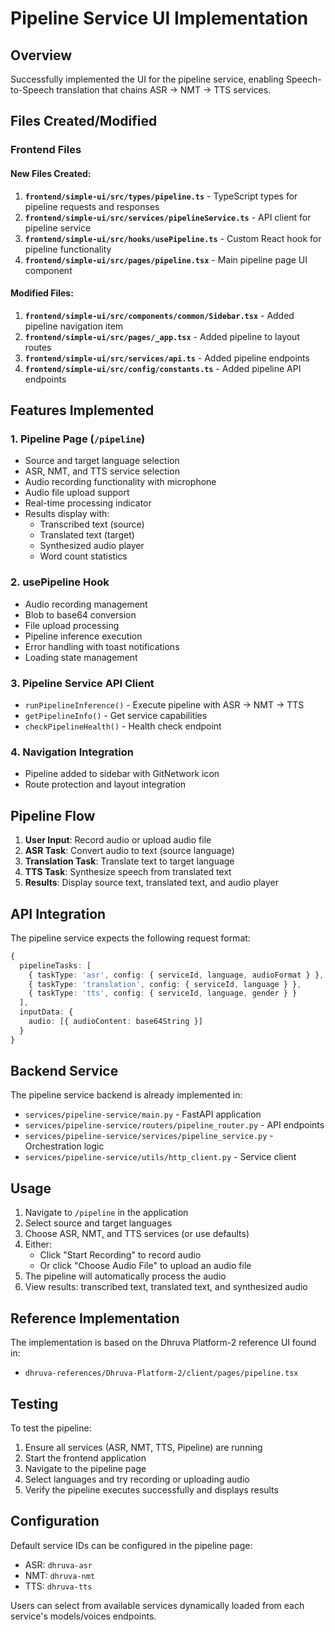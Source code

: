 # Pipeline Service UI Implementation

## Overview
Successfully implemented the UI for the pipeline service, enabling Speech-to-Speech translation that chains ASR → NMT → TTS services.

## Files Created/Modified

### Frontend Files

#### New Files Created:
1. **`frontend/simple-ui/src/types/pipeline.ts`** - TypeScript types for pipeline requests and responses
2. **`frontend/simple-ui/src/services/pipelineService.ts`** - API client for pipeline service
3. **`frontend/simple-ui/src/hooks/usePipeline.ts`** - Custom React hook for pipeline functionality
4. **`frontend/simple-ui/src/pages/pipeline.tsx`** - Main pipeline page UI component

#### Modified Files:
1. **`frontend/simple-ui/src/components/common/Sidebar.tsx`** - Added pipeline navigation item
2. **`frontend/simple-ui/src/pages/_app.tsx`** - Added pipeline to layout routes
3. **`frontend/simple-ui/src/services/api.ts`** - Added pipeline endpoints
4. **`frontend/simple-ui/src/config/constants.ts`** - Added pipeline API endpoints

## Features Implemented

### 1. Pipeline Page (`/pipeline`)
- Source and target language selection
- ASR, NMT, and TTS service selection
- Audio recording functionality with microphone
- Audio file upload support
- Real-time processing indicator
- Results display with:
  - Transcribed text (source)
  - Translated text (target)
  - Synthesized audio player
  - Word count statistics

### 2. usePipeline Hook
- Audio recording management
- Blob to base64 conversion
- File upload processing
- Pipeline inference execution
- Error handling with toast notifications
- Loading state management

### 3. Pipeline Service API Client
- `runPipelineInference()` - Execute pipeline with ASR → NMT → TTS
- `getPipelineInfo()` - Get service capabilities
- `checkPipelineHealth()` - Health check endpoint

### 4. Navigation Integration
- Pipeline added to sidebar with GitNetwork icon
- Route protection and layout integration

## Pipeline Flow

1. **User Input**: Record audio or upload audio file
2. **ASR Task**: Convert audio to text (source language)
3. **Translation Task**: Translate text to target language
4. **TTS Task**: Synthesize speech from translated text
5. **Results**: Display source text, translated text, and audio player

## API Integration

The pipeline service expects the following request format:

```typescript
{
  pipelineTasks: [
    { taskType: 'asr', config: { serviceId, language, audioFormat } },
    { taskType: 'translation', config: { serviceId, language } },
    { taskType: 'tts', config: { serviceId, language, gender } }
  ],
  inputData: {
    audio: [{ audioContent: base64String }]
  }
}
```

## Backend Service

The pipeline service backend is already implemented in:
- `services/pipeline-service/main.py` - FastAPI application
- `services/pipeline-service/routers/pipeline_router.py` - API endpoints
- `services/pipeline-service/services/pipeline_service.py` - Orchestration logic
- `services/pipeline-service/utils/http_client.py` - Service client

## Usage

1. Navigate to `/pipeline` in the application
2. Select source and target languages
3. Choose ASR, NMT, and TTS services (or use defaults)
4. Either:
   - Click "Start Recording" to record audio
   - Or click "Choose Audio File" to upload an audio file
5. The pipeline will automatically process the audio
6. View results: transcribed text, translated text, and synthesized audio

## Reference Implementation

The implementation is based on the Dhruva Platform-2 reference UI found in:
- `dhruva-references/Dhruva-Platform-2/client/pages/pipeline.tsx`

## Testing

To test the pipeline:
1. Ensure all services (ASR, NMT, TTS, Pipeline) are running
2. Start the frontend application
3. Navigate to the pipeline page
4. Select languages and try recording or uploading audio
5. Verify the pipeline executes successfully and displays results

## Configuration

Default service IDs can be configured in the pipeline page:
- ASR: `dhruva-asr`
- NMT: `dhruva-nmt`
- TTS: `dhruva-tts`

Users can select from available services dynamically loaded from each service's models/voices endpoints.

